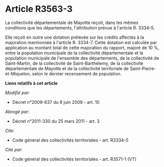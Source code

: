 # Article R3563-3

La collectivité départementale de Mayotte reçoit, dans les mêmes conditions que les départements, l'attribution prévue à
l'article R. 3334-5. 

Elle reçoit en outre une dotation prélevée sur les crédits affectés à la majoration mentionnée à l'article R. 3334-7. Cette
dotation est calculée par application au montant total de cette majoration du rapport, majoré de 10 %, entre la population
municipale de la collectivité départementale et la population municipale de l'ensemble des départements, de la collectivité
de Saint-Martin, de la collectivité de Saint-Barthélemy, de la collectivité départementale de Mayotte et de la collectivité
territoriale de Saint-Pierre-et-Miquelon, selon le dernier recensement de population.

**Liens relatifs à cet article**

_Modifié par_:

  - Décret n°2009-637 du 8 juin 2009 - art. 10

_Abrogé par_:

  - Décret n°2011-330 du 25 mars 2011 - art. 3

_Cite_:

  - Code général des collectivités territoriales - art. R3334-5

_Cité par_:

  - Code général des collectivités territoriales - art. R3571-1 (VT)
